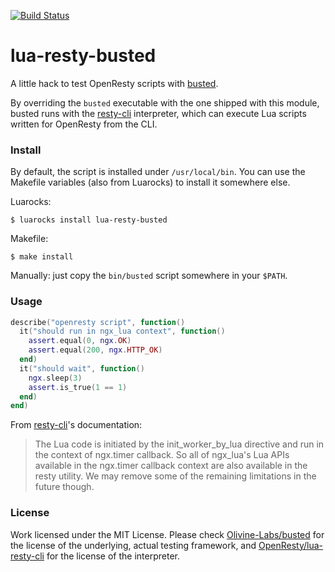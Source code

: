 [![Build Status](https://travis-ci.org/saucisson/lua-resty-busted.svg?branch=master)](https://travis-ci.org/saucisson/lua-resty-busted)

# lua-resty-busted

A little hack to test OpenResty scripts with [busted].

By overriding the `busted` executable with the one shipped with this module, busted runs with the [resty-cli] interpreter, which can execute Lua scripts written for OpenResty from the CLI.

### Install

By default, the script is installed under `/usr/local/bin`. You can use the Makefile variables (also from Luarocks) to install it somewhere else.

Luarocks:
```
$ luarocks install lua-resty-busted
```

Makefile:
```
$ make install
```

Manually: just copy the `bin/busted` script somewhere in your `$PATH`.

### Usage

```lua
describe("openresty script", function()
  it("should run in ngx_lua context", function()
    assert.equal(0, ngx.OK)
    assert.equal(200, ngx.HTTP_OK)
  end)
  it("should wait", function()
    ngx.sleep(3)
    assert.is_true(1 == 1)
  end)
end)
```

From [resty-cli]'s documentation:

> The Lua code is initiated by the init_worker_by_lua directive and run in the context of ngx.timer callback. So all of ngx_lua's Lua APIs available in the ngx.timer callback context are also available in the resty utility. We may remove some of the remaining limitations in the future though.

### License

Work licensed under the MIT License. Please check [Olivine-Labs/busted][busted] for the license of the underlying, actual testing framework, and [OpenResty/lua-resty-cli](https://github.com/openresty/resty-cli) for the license of the interpreter.

[busted]: https://github.com/Olivine-Labs/busted
[resty-cli]: https://github.com/openresty/resty-cli
[badge-version-image]: https://img.shields.io/badge/version-0.0.1-blue.svg?style=flat
